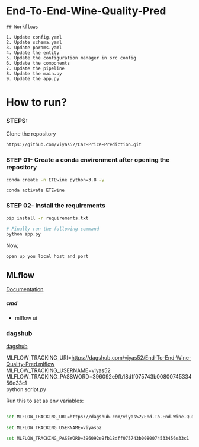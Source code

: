 # End-To-End-Wine-Quality-Pred

	## Workflows

	1. Update config.yaml
	2. Update schema.yaml
	3. Update params.yaml
	4. Update the entity
	5. Update the configuration manager in src config
	6. Update the components
	7. Update the pipeline 
	8. Update the main.py
	9. Update the app.py




# How to run?
### STEPS:

Clone the repository

```bash
https://github.com/viyas52/Car-Price-Prediction.git
```
### STEP 01- Create a conda environment after opening the repository

```bash
conda create -n ETEwine python=3.8 -y
```

```bash
conda activate ETEwine
```


### STEP 02- install the requirements
```bash
pip install -r requirements.txt
```


```bash
# Finally run the following command
python app.py
```

Now,
```bash
open up you local host and port
```

## MLflow

[Documentation](https://mlflow.org/docs/latest/index.html)


##### cmd
- mlflow ui

### dagshub
[dagshub](https://dagshub.com/)

MLFLOW_TRACKING_URI=https://dagshub.com/viyas52/End-To-End-Wine-Quality-Pred.mlflow \
MLFLOW_TRACKING_USERNAME=viyas52 \
MLFLOW_TRACKING_PASSWORD=396092e9fb18dff075743b0080074533456e33c1 \
python script.py

Run this to set as env variables:

```bash										   

set MLFLOW_TRACKING_URI=https://dagshub.com/viyas52/End-To-End-Wine-Quality-Pred.mlflow

set MLFLOW_TRACKING_USERNAME=viyas52

set MLFLOW_TRACKING_PASSWORD=396092e9fb18dff075743b0080074533456e33c1

```